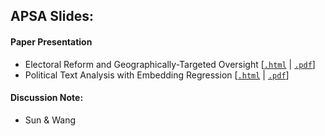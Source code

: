 
## APSA Slides:

#### Paper Presentation
 
- Electoral Reform and Geographically-Targeted Oversight [[`.html`](https://raw.githack.com/davidycliao/apsa2025/main/electoral_reform_slides.html) | [`.pdf`](https://raw.githack.com/davidycliao/apsa2025/main/electoral_reform_slides.pdf)]
- Political Text Analysis with Embedding Regression  [[`.html`](https://raw.githack.com/davidycliao/apsa2025/main/political_text_slides.html) | [`.pdf`](https://raw.githack.com/davidycliao/apsa2025/main/political_text_slides.pdf)]


#### Discussion Note:

- Sun &  Wang 

